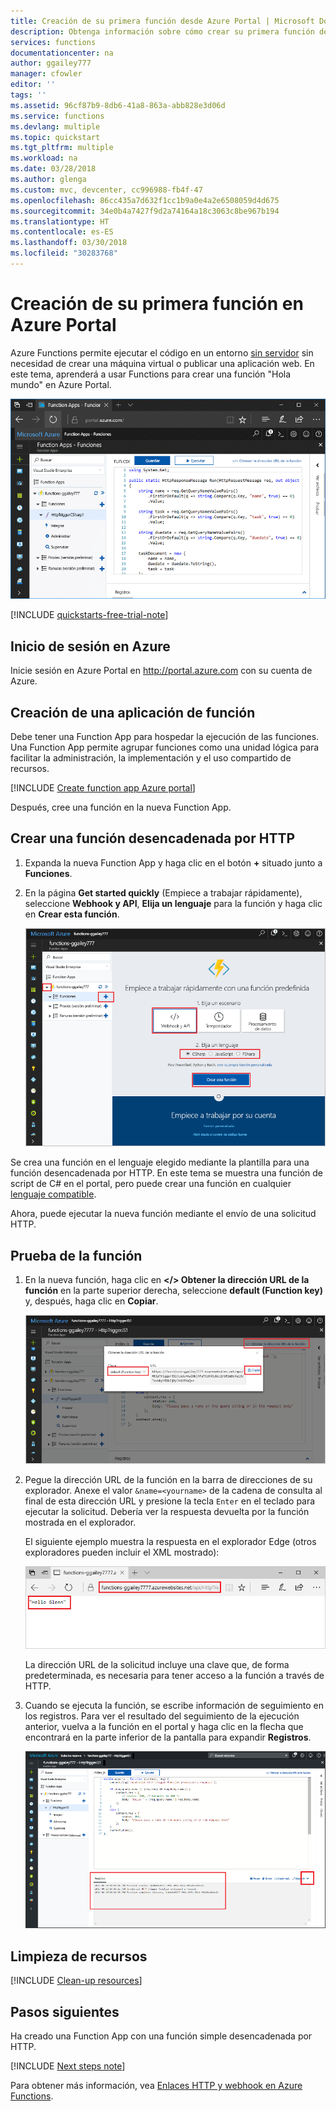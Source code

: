 ```yaml
---
title: Creación de su primera función desde Azure Portal | Microsoft Docs
description: Obtenga información sobre cómo crear su primera función de Azure para su ejecución sin servidor mediante Azure Portal.
services: functions
documentationcenter: na
author: ggailey777
manager: cfowler
editor: ''
tags: ''
ms.assetid: 96cf87b9-8db6-41a8-863a-abb828e3d06d
ms.service: functions
ms.devlang: multiple
ms.topic: quickstart
ms.tgt_pltfrm: multiple
ms.workload: na
ms.date: 03/28/2018
ms.author: glenga
ms.custom: mvc, devcenter, cc996988-fb4f-47
ms.openlocfilehash: 86cc435a7d632f1cc1b9a0e4a2e6508059d4d675
ms.sourcegitcommit: 34e0b4a7427f9d2a74164a18c3063c8be967b194
ms.translationtype: HT
ms.contentlocale: es-ES
ms.lasthandoff: 03/30/2018
ms.locfileid: "30283768"
---
```

# <a name="create-your-first-function-in-the-azure-portal"></a>Creación de su primera función en Azure Portal

Azure Functions permite ejecutar el código en un entorno [sin servidor](https://azure.microsoft.com/overview/serverless-computing/) sin necesidad de crear una máquina virtual o publicar una aplicación web. En este tema, aprenderá a usar Functions para crear una función "Hola mundo" en Azure Portal.

![Creación de una aplicación de función en Azure Portal](./media/functions-create-first-azure-function/function-app-in-portal-editor.png)

[!INCLUDE [quickstarts-free-trial-note](../../includes/quickstarts-free-trial-note.md)]

## <a name="log-in-to-azure"></a>Inicio de sesión en Azure

Inicie sesión en Azure Portal en <http://portal.azure.com> con su cuenta de Azure.

## <a name="create-a-function-app"></a>Creación de una aplicación de función

Debe tener una Function App para hospedar la ejecución de las funciones. Una Function App permite agrupar funciones como una unidad lógica para facilitar la administración, la implementación y el uso compartido de recursos. 

[!INCLUDE [Create function app Azure portal](../../includes/functions-create-function-app-portal.md)]

Después, cree una función en la nueva Function App.

## <a name="create-function"></a>Crear una función desencadenada por HTTP

1. Expanda la nueva Function App y haga clic en el botón **+** situado junto a **Funciones**.

2.  En la página **Get started quickly** (Empiece a trabajar rápidamente), seleccione **Webhook y API**, **Elija un lenguaje** para la función y haga clic en **Crear esta función**. 
   
    ![Inicio rápido de funciones en Azure Portal.](./media/functions-create-first-azure-function/function-app-quickstart-node-webhook.png)

Se crea una función en el lenguaje elegido mediante la plantilla para una función desencadenada por HTTP. En este tema se muestra una función de script de C# en el portal, pero puede crear una función en cualquier [lenguaje compatible](supported-languages.md). 

Ahora, puede ejecutar la nueva función mediante el envío de una solicitud HTTP.

## <a name="test-the-function"></a>Prueba de la función

1. En la nueva función, haga clic en **</> Obtener la dirección URL de la función** en la parte superior derecha, seleccione **default (Function key)** y, después, haga clic en **Copiar**. 

    ![Copiar la dirección URL de la función desde Azure Portal](./media/functions-create-first-azure-function/function-app-develop-tab-testing.png)

2. Pegue la dirección URL de la función en la barra de direcciones de su explorador. Anexe el valor `&name=<yourname>` de la cadena de consulta al final de esta dirección URL y presione la tecla `Enter` en el teclado para ejecutar la solicitud. Debería ver la respuesta devuelta por la función mostrada en el explorador.  

    El siguiente ejemplo muestra la respuesta en el explorador Edge (otros exploradores pueden incluir el XML mostrado):

    ![Respuesta de la función en el explorador.](./media/functions-create-first-azure-function/function-app-browser-testing.png)

    La dirección URL de la solicitud incluye una clave que, de forma predeterminada, es necesaria para tener acceso a la función a través de HTTP.   

3. Cuando se ejecuta la función, se escribe información de seguimiento en los registros. Para ver el resultado del seguimiento de la ejecución anterior, vuelva a la función en el portal y haga clic en la flecha que encontrará en la parte inferior de la pantalla para expandir **Registros**. 

   ![Visor de registros de las funciones en Azure Portal.](./media/functions-create-first-azure-function/function-view-logs.png)

## <a name="clean-up-resources"></a>Limpieza de recursos

[!INCLUDE [Clean-up resources](../../includes/functions-quickstart-cleanup.md)]

## <a name="next-steps"></a>Pasos siguientes

Ha creado una Function App con una función simple desencadenada por HTTP.  

[!INCLUDE [Next steps note](../../includes/functions-quickstart-next-steps.md)]

Para obtener más información, vea [Enlaces HTTP y webhook en Azure Functions](functions-bindings-http-webhook.md).




